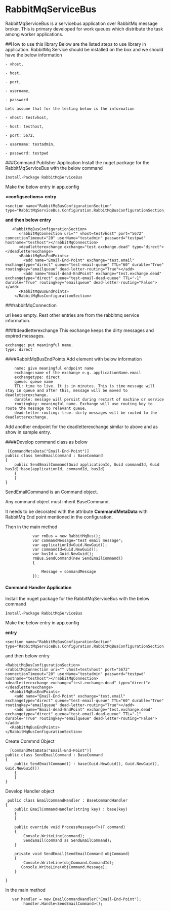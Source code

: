 # RabbitMqServiceBus

RabbitMqServiceBus is a servicebus application over RabbitMq message broker.
This is primary developed for work queues which distribute the task among worker applications.

##How to use this library
  Below are the listed steps to use library in application. RabbitMq Service should be installed on the box and 
  we should have the below information
  
	- vhost, 
	
	- host,
	
	- port,
	
	- username,
	
	- password
	
	Lets assume that for the testing below is the information
	
	- vhost: testvhost,
	
	- host: testhost,
	
	- port: 5672,
	
	- username: testadmin,
	
	- password: testpwd

###Command Publisher Application
Install the nuget package for the RabbitMqServiceBus with the below command

    Install-Package RabbitMqServiceBus
    
Make the below entry in app.config

**&lt;configsections&gt; entry** 

	<section name="RabbitMqBusConfigurationSection" type="RabbitMqServiceBus.Configuration.RabbitMqBusConfigurationSection,RabbitMqServiceBus"/>


**and then below entry** 
      
	  
       <RabbitMqBusConfigurationSection>
          <rabbitMqConnection uri="" vhost=testvhost" port="5672" connectionTimeout="20" userName="testadmin" password="testpwd" hostname="testhost"></rabbitMqConnection>
          <deadletterexchange exchange="test.exchange.dead" type="direct"></deadletterexchange>
          <RabbitMqBusEndPoints>
            <add name="Email-End-Point" exchange="test.email" exchangetype="direct" queue="test-email-queue" TTL="60" durable="True" routingkey="emailqueue" dead-letter-routing="True"></add>
            <add name="Email-dead-EndPoint" exchange="test.exchange.dead" exchangetype="direct" queue="test-email-dead-queue" TTL="-1" durable="True" routingkey="emailqueue" dead-letter-routing="False"></add>
          <RabbitMqBusEndPoints>
        </RabbitMqBusConfigurationSection>
	
###rabbitMqConnection

uri keep empty. Rest other entries are from the rabbitmq service information.
	
####deadletterexchange
This exchange keeps the dirty messages and expired messages.

    exchange: put meaningful name.
  	type: direct

####RabbitMqBusEndPoints 
  Add element with below information

		name: give meaningful endpoint name
		exchange:name of the exchange e.g. applicationName.email
		exchangetype: direct
		queue: queue name
		TTL: time to live. It is in minutes. This is time message will stay in queue and after this, message will be moved to deadletterexchange.
		durable: message will persist during restart of machine or service
		routingkey: meaningful name. Exchange will use routing key to route the message to relevant queue.
		dead-letter-routing: true. dirty messages will be routed to the deadletterexchange.
       
Add another endpoint for the deadletterexchange similar to above and as show in sample entry.

####Develop command class as below
	
	 [CommandMetaData("Email-End-Point")] 
    public class SendEmailCommand : BaseCommand
    {
        public SendEmailCommand(Guid applicationId, Guid commandId, Guid busId):base(applicationId, commandId, busId)
        {
        }   
    }
	
	
SendEmailCommand is an Command object. 
	
Any command object must inherit BaseCommand.
	
It needs to be decorated with the attribute __CommandMetaData__ with RabbitMq End point mentioned in the configuration.
	
Then in the main method 
	
	
				var rmBus = new RabbitMqBus();
				var commandMessage="test email message";
				var applicationId=Guid.NewGuid();
				var commandId=Guid.NewGuid();
				var busId = Guid.NewGuid();
                rmBus.SendCommand(new SendEmailCommand()
                {
                   
                    Message = commandMessage
                });
                
#### Command Handler Application
Install the nuget package for the RabbitMqServiceBus with the below command

    Install-Package RabbitMqServiceBus
	
Make the below entry in app.config
	
__<configsections> entry__

    <section name="RabbitMqBusConfigurationSection" type="RabbitMqServiceBus.Configuration.RabbitMqBusConfigurationSection,RabbitMqServiceBus"/>
	

and then below entry 
      
    <RabbitMqBusConfigurationSection>
    <rabbitMqConnection uri="" vhost=testvhost" port="5672" connectionTimeout="20" userName="testadmin" password="testpwd" hostname="testhost"></rabbitMqConnection>
    <deadletterexchange exchange="test.exchange.dead" type="direct"></deadletterexchange>
      <RabbitMqBusEndPoints>
        <add name="Email-End-Point" exchange="test.email" exchangetype="direct" queue="test-email-queue" TTL="60" durable="True" routingkey="emailqueue" dead-letter-routing="True"></add>
        <add name="Email-dead-EndPoint" exchange="test.exchange.dead" exchangetype="direct" queue="test-email-dead-queue" TTL="-1" durable="True" routingkey="emailqueue" dead-letter-routing="False"></add>
      <RabbitMqBusEndPoints>
    </RabbitMqBusConfigurationSection>
	
Create Commnd Object
	
	  [CommandMetaData("Email-End-Point")]
    public class SendEmailCommand : BaseCommand
    {
        public SendEmailCommand() : base(Guid.NewGuid(), Guid.NewGuid(), Guid.NewGuid())
        {
        }
    }
	
Develop Handler object
	

	 public class EmailCommandHandler : BaseCommandHandler
    {
        public EmailCommandHandler(string key) : base(key)
        {
        }

        public override void ProcessMessage<T>(T command)
        {
            Console.WriteLine(command);
            SendEmail(command as SendEmailCommand);
        }

        private void SendEmail(SendEmailCommand objCommand)
        {
            Console.WriteLine(objCommand.CommandId);
           Console.WriteLine(objCommand.Message);
        }

    }

	
In the main method
	
	   var handler = new EmailCommandHandler("Email-End-Point");
            handler.Handle<SendEmailCommand>();

	
